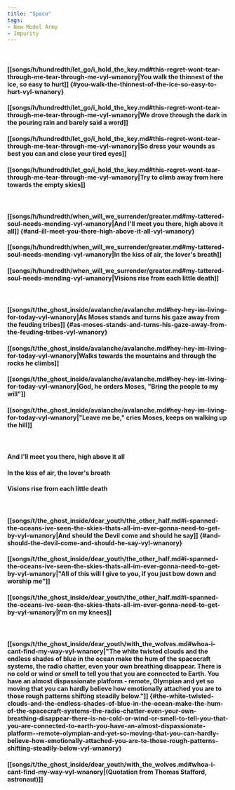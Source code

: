 ```yaml
---
title: "Space"
tags:
- New Model Army
- Impurity
---
```

&nbsp;
#### [[songs/h/hundredth/let_go/i_hold_the_key.md#this-regret-wont-tear-through-me-tear-through-me-vyl-wnanory|You walk the thinnest of the ice, so easy to hurt]] {#you-walk-the-thinnest-of-the-ice-so-easy-to-hurt-vyl-wnanory}
#### [[songs/h/hundredth/let_go/i_hold_the_key.md#this-regret-wont-tear-through-me-tear-through-me-vyl-wnanory|We drove through the dark in the pouring rain and barely said a word]]
#### [[songs/h/hundredth/let_go/i_hold_the_key.md#this-regret-wont-tear-through-me-tear-through-me-vyl-wnanory|So dress your wounds as best you can and close your tired eyes]]
#### [[songs/h/hundredth/let_go/i_hold_the_key.md#this-regret-wont-tear-through-me-tear-through-me-vyl-wnanory|Try to climb away from here towards the empty skies]]
&nbsp;
#### [[songs/h/hundredth/when_will_we_surrender/greater.md#my-tattered-soul-needs-mending-vyl-wnanory|And I'll meet you there, high above it all]] {#and-ill-meet-you-there-high-above-it-all-vyl-wnanory}
#### [[songs/h/hundredth/when_will_we_surrender/greater.md#my-tattered-soul-needs-mending-vyl-wnanory|In the kiss of air, the lover's breath]]
#### [[songs/h/hundredth/when_will_we_surrender/greater.md#my-tattered-soul-needs-mending-vyl-wnanory|Visions rise from each little death]]
&nbsp;
#### [[songs/t/the_ghost_inside/avalanche/avalanche.md#hey-hey-im-living-for-today-vyl-wnanory|As Moses stands and turns his gaze away from the feuding tribes]] {#as-moses-stands-and-turns-his-gaze-away-from-the-feuding-tribes-vyl-wnanory}
#### [[songs/t/the_ghost_inside/avalanche/avalanche.md#hey-hey-im-living-for-today-vyl-wnanory|Walks towards the mountains and through the rocks he climbs]]
#### [[songs/t/the_ghost_inside/avalanche/avalanche.md#hey-hey-im-living-for-today-vyl-wnanory|God, he orders Moses, "Bring the people to my will"]]
#### [[songs/t/the_ghost_inside/avalanche/avalanche.md#hey-hey-im-living-for-today-vyl-wnanory|"Leave me be," cries Moses, keeps on walking up the hill]]
&nbsp;
#### And I'll meet you there, high above it all
#### In the kiss of air, the lover's breath
#### Visions rise from each little death
&nbsp;
#### [[songs/t/the_ghost_inside/dear_youth/the_other_half.md#i-spanned-the-oceans-ive-seen-the-skies-thats-all-im-ever-gonna-need-to-get-by-vyl-wnanory|And should the Devil come and should he say]] {#and-should-the-devil-come-and-should-he-say-vyl-wnanory}
#### [[songs/t/the_ghost_inside/dear_youth/the_other_half.md#i-spanned-the-oceans-ive-seen-the-skies-thats-all-im-ever-gonna-need-to-get-by-vyl-wnanory|"All of this will I give to you, if you just bow down and worship me"]]
#### [[songs/t/the_ghost_inside/dear_youth/the_other_half.md#i-spanned-the-oceans-ive-seen-the-skies-thats-all-im-ever-gonna-need-to-get-by-vyl-wnanory|I'm on my knees]]
&nbsp;
#### [[songs/t/the_ghost_inside/dear_youth/with_the_wolves.md#whoa-i-cant-find-my-way-vyl-wnanory|"The white twisted clouds and the endless shades of blue in the ocean make the hum of the spacecraft systems, the radio chatter, even your own breathing disappear. There is no cold or wind or smell to tell you that you are connected to Earth. You have an almost dispassionate platform - remote, Olympian and yet so moving that you can hardly believe how emotionally attached you are to those rough patterns shifting steadily below."]] {#the-white-twisted-clouds-and-the-endless-shades-of-blue-in-the-ocean-make-the-hum-of-the-spacecraft-systems-the-radio-chatter-even-your-own-breathing-disappear-there-is-no-cold-or-wind-or-smell-to-tell-you-that-you-are-connected-to-earth-you-have-an-almost-dispassionate-platform--remote-olympian-and-yet-so-moving-that-you-can-hardly-believe-how-emotionally-attached-you-are-to-those-rough-patterns-shifting-steadily-below-vyl-wnanory}
#### [[songs/t/the_ghost_inside/dear_youth/with_the_wolves.md#whoa-i-cant-find-my-way-vyl-wnanory|(Quotation from Thomas Stafford, astronaut)]]
